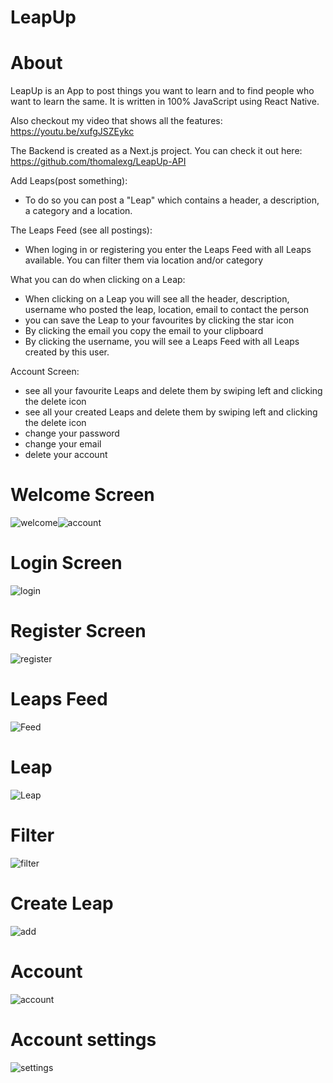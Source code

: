 # LeapUp

# About

LeapUp is an App to post things you want to learn and to find people who want to learn the same. It is written in 100% JavaScript using React Native.

Also checkout my video that shows all the features: https://youtu.be/xufgJSZEykc

The Backend is created as a Next.js project. You can check it out here: https://github.com/thomalexg/LeapUp-API


Add Leaps(post something):
- To do so you can post a "Leap" which contains a header, a description, a category and a location.

The Leaps Feed (see all postings):
- When loging in or registering you enter the Leaps Feed with all Leaps available. You can filter them via location and/or category

What you can do when clicking on a Leap: 
- When clicking on a Leap you will see all the header, description, username who posted the leap, location, email to contact the person
- you can save the Leap to your favourites by clicking the star icon 
- By clicking the email you copy the email to your clipboard 
- By clicking the username, you will see a Leaps Feed with all Leaps created by this user.

Account Screen:
- see all your favourite Leaps and delete them by swiping left and clicking the delete icon
- see all your created Leaps and delete them by swiping left and clicking the delete icon
- change your password
- change your email
- delete your account


# Welcome Screen
![welcome](https://user-images.githubusercontent.com/67371232/114532147-d92d3c00-9c4c-11eb-98d0-c59ac8593d68.jpeg)![account](https://user-images.githubusercontent.com/67371232/114532193-e5b19480-9c4c-11eb-9c61-bc8498723aee.jpeg)

# Login Screen
![login](https://user-images.githubusercontent.com/67371232/114532267-f5c97400-9c4c-11eb-9af4-e28147fc02d3.jpeg)

# Register Screen
![register](https://user-images.githubusercontent.com/67371232/114532273-f7933780-9c4c-11eb-94ea-1828300cb751.jpeg)

# Leaps Feed
![Feed](https://user-images.githubusercontent.com/67371232/114532239-efd39300-9c4c-11eb-884e-12b22558ed9f.jpeg)

# Leap
![Leap](https://user-images.githubusercontent.com/67371232/114532256-f3671a00-9c4c-11eb-8a8d-0e495630aa7a.jpeg)

# Filter
![filter](https://user-images.githubusercontent.com/67371232/114532243-f19d5680-9c4c-11eb-8eea-7ab5eac7eb4b.jpeg)

# Create Leap
![add](https://user-images.githubusercontent.com/67371232/114532210-e8ac8500-9c4c-11eb-93fd-ff1ef74f98e9.jpeg)

# Account
![account](https://user-images.githubusercontent.com/67371232/114532228-ed713900-9c4c-11eb-8814-49449a134a7b.jpeg)

# Account settings
![settings](https://user-images.githubusercontent.com/67371232/114532279-f95cfb00-9c4c-11eb-918f-d5c3c2833c35.jpeg)

